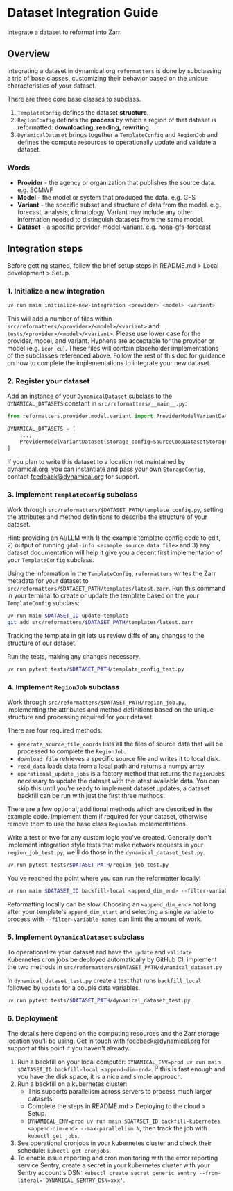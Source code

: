 # Dataset Integration Guide
Integrate a dataset to reformat into Zarr.

## Overview
Integrating a dataset in dynamical.org `reformatters` is done by subclassing a trio of base classes, customizing their behavior based on the unique characteristics of your dataset.

There are three core base classes to subclass.
1. `TemplateConfig` defines the dataset **structure**.
1. `RegionConfig` defines the **process** by which a region of that dataset is reformatted: **downloading, reading, rewriting.**
1. `DynamicalDataset` brings together a `TemplateConfig` and `RegionJob` and defines the compute resources to operationally update and validate a dataset.

### Words
* **Provider** - the agency or organization that publishes the source data. e.g. ECMWF
* **Model** - the model or system that produced the data. e.g. GFS
* **Variant** - the specific subset and structure of data from the model. e.g. forecast, analysis, climatology. Variant may include any other information needed to distinguish datasets from the same model.
* **Dataset** - a specific provider-model-variant. e.g. noaa-gfs-forecast



## Integration steps

Before getting started, follow the brief setup steps in README.md > Local development > Setup.

### 1. Initialize a new integration

```bash
uv run main initialize-new-integration <provider> <model> <variant>
```
This will add a number of files within `src/reformatters/<provider>/<model>/<variant>` and `tests/<provider>/<model>/<variant>`.
Please use lower case for the provider, model, and variant. Hyphens are acceptable for the provider
or model (e.g. `icon-eu`).
These files will contain placeholder implementations of the subclasses referenced above. Follow the rest of this doc for guidance 
on how to complete the implementations to integrate your new dataset.

### 2. Register your dataset

Add an instance of your `DynamicalDataset` subclass to the `DYNAMICAL_DATASETS` constant in `src/reformatters/__main__.py`:
```python
from reformatters.provider.model.variant import ProviderModelVariantDataset

DYNAMICAL_DATASETS = [
    ...,
    ProviderModelVariantDataset(storage_config=SourceCoopDatasetStorageConfig()),
]
```
If you plan to write this dataset to a location not maintained by dynamical.org, you can instantiate and pass your own `StorageConfig`, contact feedback@dynamical.org for support.

### 3. Implement `TemplateConfig` subclass

Work through `src/reformatters/$DATASET_PATH/template_config.py`, setting the attributes and method definitions to describe the structure of your dataset.

Hint: providing an AI/LLM with 1) the example template config code to edit, 2) output of running `gdal-info <example source data file>` and 3) any dataset documentation will help it give you a decent first implementation of your `TemplateConfig` subclass.

Using the information in the `TemplateConfig`, `reformatters` writes the Zarr metadata for your dataset to `src/reformatters/$DATASET_PATH/templates/latest.zarr`.  Run this command in your terminal to create or update the template based on the your `TemplateConfig` subclass:
```bash
uv run main $DATASET_ID update-template
git add src/reformatters/$DATASET_PATH/templates/latest.zarr
```
Tracking the template in git lets us review diffs of any changes to the structure of our dataset.

Run the tests, making any changes necessary.
```bash
uv run pytest tests/$DATASET_PATH/template_config_test.py
```

### 4. Implement `RegionJob` subclass

Work through `src/reformatters/$DATASET_PATH/region_job.py`, implementing the attributes and method definitions based on the unique structure and processing required for your dataset.

There are four required methods:
* `generate_source_file_coords` lists all the files of source data that will be processed to complete the `RegionJob`.
* `download_file` retrieves a specific source file and writes it to local disk.
* `read_data` loads data from a local path and returns a numpy array.
* `operational_update_jobs` is a factory method that returns the `RegionJob`s necessary to update the dataset with the latest available data. You can skip this until you're ready to implement dataset updates, a dataset backfill can be run with just the first three methods.

There are a few optional, additional methods which are described in the example code. Implement them if required for your dataset, otherwise remove them to use the base class `RegionJob` implementations.

Write a test or two for any custom logic you've created. Generally don't implement integration style tests that make network requests in your `region_job_test.py`, we'll do those in the `dynamical_dataset_test.py`.
```bash
uv run pytest tests/$DATASET_PATH/region_job_test.py
```

You've reached the point where you can run the reformatter locally!
```bash
uv run main $DATASET_ID backfill-local <append_dim_end> --filter-variable-names <data var name>
```
Reformatting locally can be slow. Choosing an `<append_dim_end>` not long after your template's `append_dim_start` and selecting a single variable to process with `--filter-variable-names` can limit the amount of work.


### 5. Implement `DynamicalDataset` subclass

To operationalize your dataset and have the `update` and `validate` Kubernetes cron jobs be deployed automatically by GitHub CI, implement the two methods in `src/reformatters/$DATASET_PATH/dynamical_dataset.py`

In `dynamical_dataset_test.py` create a test that runs `backfill_local` followed by `update` for a couple data variables.
```bash
uv run pytest tests/$DATASET_PATH/dynamical_dataset_test.py
```


### 6. Deployment

The details here depend on the computing resources and the Zarr storage location you'll be using. Get in touch with feedback@dynamical.org for support at this point if you haven't already.


1. Run a backfill on your local computer: `DYNAMICAL_ENV=prod uv run main $DATASET_ID backfill-local <append-dim-end>`. If this is fast enough and you have the disk space, it is a nice and simple approach.
1. Run a backfill on a kubernetes cluster:
    - This supports parallelism across servers to process much larger datasets.
    - Complete the steps in README.md > Deploying to the cloud > Setup.
    - `DYNAMICAL_ENV=prod uv run main $DATASET_ID backfill-kubernetes <append-dim-end> --max-parallelism N`, then track the job with `kubectl get jobs`.
1. See operational cronjobs in your kubernetes cluster and check their schedule: `kubectl get cronjobs`.
1. To enable issue reporting and cron monitoring with the error reporting service Sentry, create a secret in your kubernetes cluster with your Sentry account's DSN: `kubectl create secret generic sentry --from-literal='DYNAMICAL_SENTRY_DSN=xxx'`.
